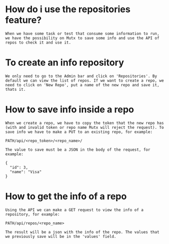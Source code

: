 How do i use the repositories feature?
=====================================

    When we have some task or test that consume some information to run, we have the possibility on Mutx to save some info and use the API of repos to check it and use it.

To create an info repository
===========================

    We only need to go to the Admin bar and click on 'Repositories'. By default we can view the list of repos. If we want to create a repo, we need to click on 'New Repo', put a name of the new repo and save it, thats it.

How to save info inside a repo
=============================

    When we create a repo, we have to copy the token that the new repo has (with and invalid token or repo name Mutx will reject the request). To save info we have to make a PUT to an existing repo, for example:

    PATH/api/<repo_token>/<repo_name>/

    The value to save must be a JSON in the body of the request, for example: 

    {
      "id": 3,
      "name": "Visa"
    }

How to get the info of a repo
============================

    Using the API we can make a GET request to view the info of a repository, for example:

    PATH/api/repos/<repo_name>

    The result will be a json with the info of the repo. The values that we previously save will be in the 'values' field.